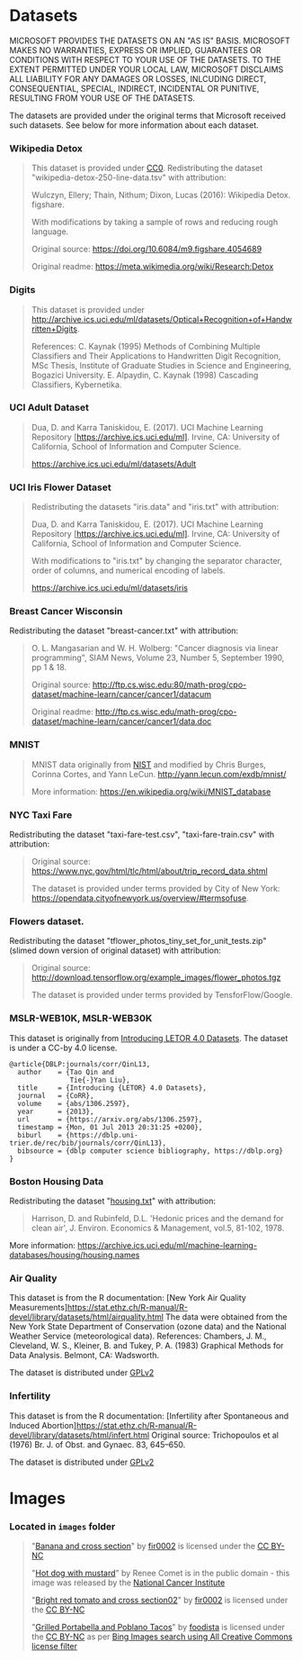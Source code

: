 # Datasets

MICROSOFT PROVIDES THE DATASETS ON AN "AS IS" BASIS. MICROSOFT MAKES NO WARRANTIES, EXPRESS OR IMPLIED, GUARANTEES OR CONDITIONS WITH RESPECT TO YOUR USE OF THE DATASETS. TO THE EXTENT PERMITTED UNDER YOUR LOCAL LAW, MICROSOFT DISCLAIMS ALL LIABILITY FOR ANY DAMAGES OR LOSSES, INLCUDING DIRECT, CONSEQUENTIAL, SPECIAL, INDIRECT, INCIDENTAL OR PUNITIVE, RESULTING FROM YOUR USE OF THE DATASETS.

The datasets are provided under the original terms that Microsoft received such datasets. See below for more information about each dataset.

### Wikipedia Detox

>This dataset is provided under [CC0](https://creativecommons.org/share-your-work/public-domain/cc0/). Redistributing the dataset "wikipedia-detox-250-line-data.tsv" with attribution:
>
> Wulczyn, Ellery; Thain, Nithum; Dixon, Lucas (2016): Wikipedia Detox. figshare.
>
>With modifications by taking a sample of rows and reducing rough language.
>
>Original source: https://doi.org/10.6084/m9.figshare.4054689
>
>Original readme: https://meta.wikimedia.org/wiki/Research:Detox

### Digits
> This dataset is provided under http://archive.ics.uci.edu/ml/datasets/Optical+Recognition+of+Handwritten+Digits.
>
> References: C. Kaynak (1995) Methods of Combining Multiple Classifiers and Their Applications to Handwritten Digit Recognition, MSc Thesis, Institute of Graduate Studies in Science and Engineering, Bogazici University.
> E. Alpaydin, C. Kaynak (1998) Cascading Classifiers, Kybernetika.

### UCI Adult Dataset 

>Dua, D. and Karra Taniskidou, E. (2017). UCI Machine Learning Repository [https://archive.ics.uci.edu/ml]. Irvine, CA: University of California, School of Information and Computer Science.
>
>https://archive.ics.uci.edu/ml/datasets/Adult

### UCI Iris Flower Dataset

>Redistributing the datasets "iris.data" and "iris.txt" with attribution:
>
>Dua, D. and Karra Taniskidou, E. (2017). UCI Machine Learning Repository [https://archive.ics.uci.edu/ml]. Irvine, CA: University of California, School of Information and Computer Science.
>
>With modifications to "iris.txt" by changing the separator character, order of columns, and numerical encoding of labels.
>
>https://archive.ics.uci.edu/ml/datasets/iris

### Breast Cancer Wisconsin

Redistributing the dataset "breast-cancer.txt" with attribution:

> O. L. Mangasarian and W. H. Wolberg: "Cancer diagnosis via linear programming", SIAM News, Volume 23, Number 5, September 1990, pp 1 & 18.
>
>  Original source: http://ftp.cs.wisc.edu:80/math-prog/cpo-dataset/machine-learn/cancer/cancer1/datacum
>
>  Original readme: http://ftp.cs.wisc.edu/math-prog/cpo-dataset/machine-learn/cancer/cancer1/data.doc

### MNIST

> MNIST data originally from [NIST](https://www.nist.gov) and modified by Chris Burges, Corinna Cortes, and Yann LeCun. http://yann.lecun.com/exdb/mnist/
>
> More information: https://en.wikipedia.org/wiki/MNIST_database 

### NYC Taxi Fare

Redistributing the dataset "taxi-fare-test.csv", "taxi-fare-train.csv" with attribution:

> Original source: https://www.nyc.gov/html/tlc/html/about/trip_record_data.shtml
> 
> The dataset is provided under terms provided by City of New York: https://opendata.cityofnewyork.us/overview/#termsofuse.

### Flowers dataset.

Redistributing the dataset "tflower_photos_tiny_set_for_unit_tests.zip" (slimed down version of original dataset) with attribution:

> Original source: http://download.tensorflow.org/example_images/flower_photos.tgz
> 
> The dataset is provided under terms provided by TensforFlow/Google.

### MSLR-WEB10K, MSLR-WEB30K

This dataset is originally from [Introducing LETOR 4.0 Datasets](https://arxiv.org/abs/1306.2597).
The dataset is under a CC-by 4.0 license.
```
@article{DBLP:journals/corr/QinL13,
  author    = {Tao Qin and 
               Tie{-}Yan Liu},
  title     = {Introducing {LETOR} 4.0 Datasets},
  journal   = {CoRR},
  volume    = {abs/1306.2597},
  year      = {2013},
  url       = {https://arxiv.org/abs/1306.2597},
  timestamp = {Mon, 01 Jul 2013 20:31:25 +0200},
  biburl    = {https://dblp.uni-trier.de/rec/bib/journals/corr/QinL13},
  bibsource = {dblp computer science bibliography, https://dblp.org}
}
```

### Boston Housing Data

Redistributing the dataset "[housing.txt](housing.txt)" with attribution:

 > Harrison, D. and Rubinfeld, D.L. 'Hedonic prices and the demand for clean air', J. Environ. Economics & Management, vol.5, 81-102, 1978.

More information: https://archive.ics.uci.edu/ml/machine-learning-databases/housing/housing.names

### Air Quality

This dataset is from the R documentation: [New York Air Quality Measurements]https://stat.ethz.ch/R-manual/R-devel/library/datasets/html/airquality.html
The data were obtained from the New York State Department of Conservation (ozone data) and the National Weather Service (meteorological data). 
References: Chambers, J. M., Cleveland, W. S., Kleiner, B. and Tukey, P. A. (1983) Graphical Methods for Data Analysis. Belmont, CA: Wadsworth. 

The dataset is distributed under [GPLv2](https://www.gnu.org/licenses/old-licenses/gpl-2.0.en.html)

### Infertility 

This dataset is from the R documentation: [Infertility after Spontaneous and Induced Abortion]https://stat.ethz.ch/R-manual/R-devel/library/datasets/html/infert.html
Original source: Trichopoulos et al (1976) Br. J. of Obst. and Gynaec. 83, 645–650. 

The dataset is distributed under [GPLv2](https://www.gnu.org/licenses/old-licenses/gpl-2.0.en.html)

# Images

### Located in `images` folder

> "[Banana and cross section](https://commons.wikimedia.org/wiki/File:Banana_and_cross_section.jpg)" by [fir0002](https://en.wikipedia.org/wiki/User:Fir0002) is licensed under the [CC BY-NC](https://creativecommons.org/licenses/by/2.0/)
>
> "[Hot dog with mustard](https://visualsonline.cancer.gov/details.cfm?imageid=2669)" by Renee Comet is in the public domain - this image was released by the [National Cancer Institute](https://visualsonline.cancer.gov/details.cfm?imageid=2669)
>
> "[Bright red tomato and cross section02](https://upload.wikimedia.org/wikipedia/commons/8/88/Bright_red_tomato_and_cross_section02.jpg)" by [fir0002](https://en.wikipedia.org/wiki/User:Fir0002) is licensed under the [CC BY-NC](https://creativecommons.org/licenses/by/2.0/)
>
> "[Grilled Portabella and Poblano Tacos](https://www.foodista.com/sites/default/files/78307aH.jpg)" by [foodista](https://www.foodista.com) is licensed under the [CC BY-NC](https://creativecommons.org/licenses/by/2.0/) as per [Bing Images search using All Creative Commons license filter](https://www.bing.com/images/search?q=78307aH&qs=n&form=QBIR&qft=%20filterui%3AlicenseType-Any&sp=-1&pq=78307ah&sc=8-7&sk=&cvid=C44379B4A4FA42C09D7629976997390C)